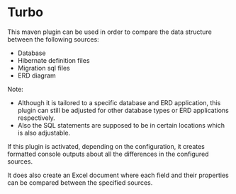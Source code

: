 

# Turbo

This maven plugin can be used in order to compare the data structure between the following sources:
- Database
- Hibernate definition files
- Migration sql files
- ERD diagram

Note:
- Although it is tailored to a specific database and ERD application, this plugin can still be adjusted for 
other database types or ERD applications respectively.
- Also the SQL statements are supposed to be in certain locations which is also adjustable.

If this plugin is activated, depending on the configuration, it creates formatted console outputs 
about all the differences in the configured sources.

It does also create an Excel document where each field and their properties can be compared 
between the specified sources.

